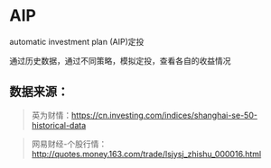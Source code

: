 # AIP
automatic investment plan (AIP)定投

通过历史数据，通过不同策略，模拟定投，查看各自的收益情况

## 数据来源：
> 英为财情：https://cn.investing.com/indices/shanghai-se-50-historical-data

> 网易财经-个股行情：http://quotes.money.163.com/trade/lsjysj_zhishu_000016.html